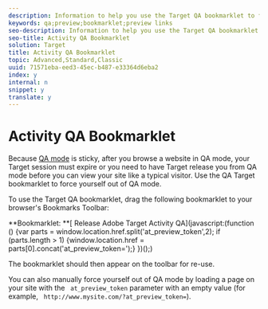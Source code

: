 ```yaml
---
description: Information to help you use the Target QA bookmarklet to force Target to release you from QA mode.
keywords: qa;preview;bookmarklet;preview links
seo-description: Information to help you use the Target QA bookmarklet to force Target to release you from QA mode.
seo-title: Activity QA Bookmarklet
solution: Target
title: Activity QA Bookmarklet
topic: Advanced,Standard,Classic
uuid: 71571eba-eed3-45ec-b487-e33364d6eba2
index: y
internal: n
snippet: y
translate: y
---
```


# Activity QA Bookmarklet

Because [ QA mode](c_activity-qa.md#concept_9329EF33DE7D41CA9815C8115DBC4E40) is sticky, after you browse a website in QA mode, your Target session must expire or you need to have Target release you from QA mode before you can view your site like a typical visitor. Use the QA Target bookmarklet to force yourself out of QA mode. 

To use the Target QA bookmarklet, drag the following bookmarklet to your browser's Bookmarks Toolbar: 

**Bookmarklet: **[ Release Adobe Target Activity QA](javascript:(function () {var parts = window.location.href.split('at_preview_token',2); if (parts.length > 1) {window.location.href = parts[0].concat('at_preview_token=');} })();) 

The bookmarklet should then appear on the toolbar for re-use. 

You can also manually force yourself out of QA mode by loading a page on your site with the ` at_preview_token` parameter with an empty value (for example, ` http://www.mysite.com/?at_preview_token=`). 
